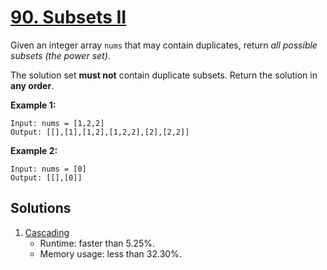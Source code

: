 # [90. Subsets II](https://leetcode.com/problems/subsets-ii/)

Given an integer array `nums` that may contain duplicates, return _all possible subsets (the power set)_.

The solution set **must not** contain duplicate subsets. Return the solution in **any order**.

**Example 1:**

```
Input: nums = [1,2,2]
Output: [[],[1],[1,2],[1,2,2],[2],[2,2]]
```

**Example 2:**

```
Input: nums = [0]
Output: [[],[0]]
```

## Solutions
1. [Cascading](./SubsetsIi.java)
    - Runtime: faster than 5.25%.
    - Memory usage: less than 32.30%.
